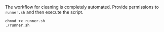 The workflow for cleaning is completely automated. Provide permissions to `runner.sh` and then execute the script.
```
chmod +x runner.sh
./runner.sh
```
